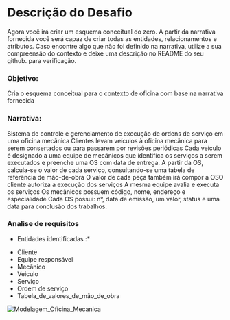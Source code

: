 # Descrição do Desafio
Agora você irá criar um esquema conceitual do zero. A partir da narrativa fornecida você será capaz de criar todas as entidades, relacionamentos e atributos. Caso encontre algo que não foi definido na narrativa, utilize a sua compreensão do contexto e deixe uma descrição no README do seu github. para verificação.

### Objetivo:
Cria o esquema conceitual para o contexto de oficina com base na narrativa fornecida

### Narrativa:
Sistema de controle e gerenciamento de execução de ordens de serviço em uma oficina mecânica
Clientes levam veículos à oficina mecânica para serem consertados ou para passarem por revisões  periódicas
Cada veículo é designado a uma equipe de mecânicos que identifica os serviços a serem executados e preenche uma OS com data de entrega.
A partir da OS, calcula-se o valor de cada serviço, consultando-se uma tabela de referência de mão-de-obra
O valor de cada peça também irá compor a OSO cliente autoriza a execução dos serviços
A mesma equipe avalia e executa os serviços
Os mecânicos possuem código, nome, endereço e especialidade
Cada OS possui: n°, data de emissão, um valor, status e uma data para conclusão dos trabalhos.

### Analise de requisitos

* Entidades identificadas :*
- Cliente
- Equipe responsável
- Mecânico
- Veiculo
- Serviço
- Ordem de serviço
- Tabela_de_valores_de_mão_de_obra



![Modelagem_Oficina_Mecanica](https://user-images.githubusercontent.com/89051455/196558764-c2b17bb8-2a72-49bf-9b3a-c7cae20e3660.png)
